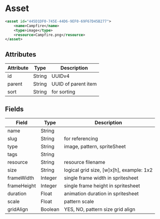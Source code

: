 # Asset

```xml
<asset id="445D1DF0-745E-44D6-9EF0-69F67D45B277">
    <name>Campfire</name>
    <type>image</type>
    <resource>Campfire.png</resource>
</asset>
```

## Attributes

| Attribute | Type | Description |
| --------- | ---- | ----------- |
| id  | String  | UUIDv4 |
| parent  | String  | UUID of parent item |
| sort  | String  | for sorting |

## Fields

| Field  | Type | Description |
| ------ | ---- | ----------- |
| name  | String | |
| slug  | String | for referencing |
| type  | String | image, pattern, spriteSheet |
| tags  | String | |
| resource  | String | resource filename |
| size  | String | logical grid size, [w]x[h], example: 1x2 |
| frameWidth  | Integer | single frame width in spritesheet |
| frameHeight  | Integer | single frame height in spritesheet |
| duration  | Float | animation duration in spritesheet |
| scale  | Float | pattern scale  |
| gridAlign  | Boolean | YES, NO, pattern size grid align |
